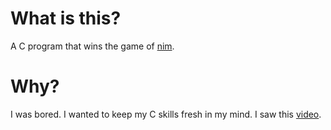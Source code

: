 # What is this?
A C program that wins the game of [nim].

# Why?
I was bored. I wanted to keep my C skills fresh in my mind. I saw this [video].

[nim]:    https://en.wikipedia.org/wiki/Nim
[video]:  https://youtu.be/9KABcmczPdg
